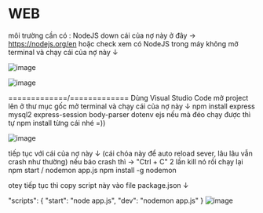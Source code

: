 # WEB
môi trường cần có : NodeJS
down cái của nợ này ở đây → https://nodejs.org/en 
hoặc check xem có NodeJS trong máy không
mở terminal và chạy cái của nợ này ↓

![image](https://github.com/user-attachments/assets/c78efff5-0e14-4daf-9d1c-094b1b543bae)

![image](https://github.com/user-attachments/assets/26b54a07-3f2c-4808-b293-68d444ececdb)

=============/=============
Dùng Visual Studio Code mở project lên ở thư mục gốc
mở terminal và chạy cái của nợ này ↓
npm install express mysql2 express-session body-parser dotenv ejs
nếu mà đéo chạy được thì tự npm install từng cái nhé =))

![image](https://github.com/user-attachments/assets/0dc3c0d1-9fb9-4d8d-8f43-878e3b9f84e1)

tiếp tục với cái của nợ này ↓ (cái chóa này để auto reload sever, lâu lâu vẫn crash như thường)
nếu báo crash thì → "Ctrl + C" 2 lần kill nó rồi chạy lại npm start / nodemon app.js
npm install -g nodemon

otey tiếp tục thì copy script này vào file package.json ↓

"scripts": {
  "start": "node app.js",
  "dev": "nodemon app.js"
}
![image](https://github.com/user-attachments/assets/8b5ca4ec-dbd4-4ada-b977-49c8415e1940)
